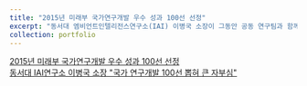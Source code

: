 ```yaml
---
title: "2015년 미래부 국가연구개발 우수 성과 100선 선정"
excerpt: "동서대 엠비언트인텔리전스연구소(IAI) 이병국 소장이 그동안 공동 연구팀과 함께 개발한 3D 디스플레이 원천기술이 2015년 미래창조과학부가 선정한 국가연구개발 우수성과 100선에 올랐다.<br/><img src='/images/busanilbo.jpg'>"
collection: portfolio
---
```


[2015년 미래부 국가연구개발 우수 성과 100선 선정](http://kowon.dongseo.ac.kr/~lbg/cagd/R1510488.pdf)  
[동서대 IAI연구소 이병국 소장 "국가 연구개발 100선 뽑혀 큰 자부심"](https://www.busan.com/view/busan/view.php?code=20160101000082)
